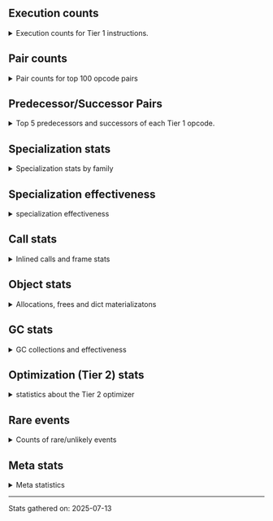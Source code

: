 ## Execution counts

<details>
<summary> Execution counts for Tier 1 instructions. </summary>


The "miss ratio" column shows the percentage of times the instruction
executed that it deoptimized. When this happens, the base unspecialized
instruction is not counted.

<table>
<thead>
<tr>
<th align="left">Name</th>
<th align="right">Base Count</th>
<th align="right">Head Count</th>
<th align="right">Change</th>
</tr>
</thead>
<tbody>
<tr>
<td align="left">EXTENDED_ARG</td>
<td align="right">13,177,664</td>
<td align="right">219,455</td>
<td align="right">-98.3%</td>
</tr>
<tr>
<td align="left">POP_ITER</td>
<td align="right">8,136,151</td>
<td align="right">623,101</td>
<td align="right">-92.3%</td>
</tr>
<tr>
<td align="left">GET_ITER</td>
<td align="right">8,135,826</td>
<td align="right">679,376</td>
<td align="right">-91.6%</td>
</tr>
<tr>
<td align="left">STORE_FAST</td>
<td align="right">615,269,936</td>
<td align="right">80,360,880</td>
<td align="right">-86.9%</td>
</tr>
<tr>
<td align="left">COMPARE_OP</td>
<td align="right">26,584,131</td>
<td align="right">4,363,940</td>
<td align="right">-83.6%</td>
</tr>
<tr>
<td align="left">BINARY_OP_ADD_FLOAT</td>
<td align="right">187,684,960</td>
<td align="right">31,393,876</td>
<td align="right">-83.3%</td>
</tr>
<tr>
<td align="left">BINARY_OP_ADD_INT</td>
<td align="right">299,891,765</td>
<td align="right">55,982,858</td>
<td align="right">-81.3%</td>
</tr>
<tr>
<td align="left">FOR_ITER_RANGE</td>
<td align="right">158,824,988</td>
<td align="right">30,032,546</td>
<td align="right">-81.1%</td>
</tr>
<tr>
<td align="left">BINARY_OP</td>
<td align="right">561,233,883</td>
<td align="right">107,986,069</td>
<td align="right">-80.8%</td>
</tr>
<tr>
<td align="left">BINARY_OP_SUBTRACT_FLOAT</td>
<td align="right">164,938,739</td>
<td align="right">32,032,841</td>
<td align="right">-80.6%</td>
</tr>
<tr>
<td align="left">STORE_SUBSCR</td>
<td align="right">216,388,415</td>
<td align="right">46,284,952</td>
<td align="right">-78.6%</td>
</tr>
<tr>
<td align="left">BINARY_OP_MULTIPLY_FLOAT</td>
<td align="right">281,717,656</td>
<td align="right">64,096,962</td>
<td align="right">-77.2%</td>
</tr>
<tr>
<td align="left">LOAD_FAST_BORROW_LOAD_FAST_BORROW</td>
<td align="right">880,137,050</td>
<td align="right">242,225,328</td>
<td align="right">-72.5%</td>
</tr>
<tr>
<td align="left">LOAD_SMALL_INT</td>
<td align="right">493,246,104</td>
<td align="right">153,437,479</td>
<td align="right">-68.9%</td>
</tr>
<tr>
<td align="left">CALL_BUILTIN_CLASS</td>
<td align="right">34,774,062</td>
<td align="right">11,494,504</td>
<td align="right">-66.9%</td>
</tr>
<tr>
<td align="left">BINARY_OP_MULTIPLY_INT</td>
<td align="right">112,495,109</td>
<td align="right">37,734,067</td>
<td align="right">-66.5%</td>
</tr>
<tr>
<td align="left">LOAD_ATTR_NONDESCRIPTOR_WITH_VALUES</td>
<td align="right">39,876,056</td>
<td align="right">14,350,512</td>
<td align="right">-64.0%</td>
</tr>
<tr>
<td align="left">STORE_ATTR_INSTANCE_VALUE</td>
<td align="right">53,144,740</td>
<td align="right">21,315,835</td>
<td align="right">-59.9%</td>
</tr>
<tr>
<td align="left">LOAD_FAST_BORROW</td>
<td align="right">1,424,065,729</td>
<td align="right">635,898,417</td>
<td align="right">-55.3%</td>
</tr>
<tr>
<td align="left">COPY</td>
<td align="right">260,600,320</td>
<td align="right">116,966,884</td>
<td align="right">-55.1%</td>
</tr>
<tr>
<td align="left">SWAP</td>
<td align="right">260,606,976</td>
<td align="right">116,973,540</td>
<td align="right">-55.1%</td>
</tr>
<tr>
<td align="left">BINARY_OP_SUBTRACT_INT</td>
<td align="right">68,875,081</td>
<td align="right">32,104,127</td>
<td align="right">-53.4%</td>
</tr>
<tr>
<td align="left">COMPARE_OP_FLOAT</td>
<td align="right">13,216,798</td>
<td align="right">6,716,798</td>
<td align="right">-49.2%</td>
</tr>
<tr>
<td align="left">POP_JUMP_IF_TRUE</td>
<td align="right">13,223,525</td>
<td align="right">6,723,524</td>
<td align="right">-49.2%</td>
</tr>
<tr>
<td align="left">STORE_ATTR</td>
<td align="right">452</td>
<td align="right">612</td>
<td align="right">35.4%</td>
</tr>
<tr>
<td align="left">LOAD_ATTR_METHOD_WITH_VALUES</td>
<td align="right">63,451,572</td>
<td align="right">41,236,716</td>
<td align="right">-35.0%</td>
</tr>
<tr>
<td align="left">CALL_PY_EXACT_ARGS</td>
<td align="right">63,478,253</td>
<td align="right">41,263,330</td>
<td align="right">-35.0%</td>
</tr>
<tr>
<td align="left">STORE_FAST_STORE_FAST</td>
<td align="right">64,097,221</td>
<td align="right">41,882,431</td>
<td align="right">-34.7%</td>
</tr>
<tr>
<td align="left">LOAD_ATTR_INSTANCE_VALUE</td>
<td align="right">344,808,751</td>
<td align="right">246,143,516</td>
<td align="right">-28.6%</td>
</tr>
<tr>
<td align="left">POP_JUMP_IF_FALSE</td>
<td align="right">337,987,366</td>
<td align="right">251,021,121</td>
<td align="right">-25.7%</td>
</tr>
<tr>
<td align="left">COMPARE_OP_INT</td>
<td align="right">220,484,617</td>
<td align="right">168,733,162</td>
<td align="right">-23.5%</td>
</tr>
<tr>
<td align="left">LOAD_CONST</td>
<td align="right">33,473,618</td>
<td align="right">25,939,086</td>
<td align="right">-22.5%</td>
</tr>
<tr>
<td align="left">CALL_BUILTIN_FAST_WITH_KEYWORDS</td>
<td align="right">317</td>
<td align="right">252</td>
<td align="right">-20.5%</td>
</tr>
<tr>
<td align="left">TO_BOOL_BOOL</td>
<td align="right">90,931,643</td>
<td align="right">75,108,599</td>
<td align="right">-17.4%</td>
</tr>
<tr>
<td align="left">LOAD_FAST</td>
<td align="right">86,771,535</td>
<td align="right">73,928,442</td>
<td align="right">-14.8%</td>
</tr>
<tr>
<td align="left">EXIT_INIT_CHECK</td>
<td align="right">443</td>
<td align="right">378</td>
<td align="right">-14.7%</td>
</tr>
<tr>
<td align="left">CALL_ALLOC_AND_ENTER_INIT</td>
<td align="right">443</td>
<td align="right">378</td>
<td align="right">-14.7%</td>
</tr>
<tr>
<td align="left">LOAD_GLOBAL_BUILTIN</td>
<td align="right">163,818,402</td>
<td align="right">140,538,714</td>
<td align="right">-14.2%</td>
</tr>
<tr>
<td align="left">RESUME_CHECK</td>
<td align="right">165,359,271</td>
<td align="right">143,144,280</td>
<td align="right">-13.4%</td>
</tr>
<tr>
<td align="left">LOAD_GLOBAL</td>
<td align="right">1,498</td>
<td align="right">1,658</td>
<td align="right">10.7%</td>
</tr>
<tr>
<td align="left">RETURN_VALUE</td>
<td align="right">164,719,781</td>
<td align="right">148,896,471</td>
<td align="right">-9.6%</td>
</tr>
<tr>
<td align="left">CALL</td>
<td align="right">2,430</td>
<td align="right">2,610</td>
<td align="right">7.4%</td>
</tr>
<tr>
<td align="left">BINARY_OP_EXTEND</td>
<td align="right">84,790</td>
<td align="right">80,305</td>
<td align="right">-5.3%</td>
</tr>
<tr>
<td align="left">LOAD_ATTR</td>
<td align="right">2,233</td>
<td align="right">2,351</td>
<td align="right">5.3%</td>
</tr>
<tr>
<td align="left">JUMP_FORWARD</td>
<td align="right">76,884,974</td>
<td align="right">75,355,588</td>
<td align="right">-2.0%</td>
</tr>
<tr>
<td align="left">BUILD_LIST</td>
<td align="right">14,042</td>
<td align="right">13,976</td>
<td align="right">-0.5%</td>
</tr>
<tr>
<td align="left">CALL_NON_PY_GENERAL</td>
<td align="right">15,303</td>
<td align="right">15,233</td>
<td align="right">-0.5%</td>
</tr>
<tr>
<td align="left">LOAD_ATTR_METHOD_NO_DICT</td>
<td align="right">640</td>
<td align="right">638</td>
<td align="right">-0.3%</td>
</tr>
<tr>
<td align="left">CALL_METHOD_DESCRIPTOR_NOARGS</td>
<td align="right">320</td>
<td align="right">319</td>
<td align="right">-0.3%</td>
</tr>
<tr>
<td align="left">CALL_METHOD_DESCRIPTOR_O</td>
<td align="right">320</td>
<td align="right">319</td>
<td align="right">-0.3%</td>
</tr>
<tr>
<td align="left">CALL_PY_GENERAL</td>
<td align="right">320</td>
<td align="right">319</td>
<td align="right">-0.3%</td>
</tr>
<tr>
<td align="left">CALL_FUNCTION_EX</td>
<td align="right">650</td>
<td align="right">648</td>
<td align="right">-0.3%</td>
</tr>
<tr>
<td align="left">LOAD_DEREF</td>
<td align="right">650</td>
<td align="right">648</td>
<td align="right">-0.3%</td>
</tr>
<tr>
<td align="left">MAKE_FUNCTION</td>
<td align="right">325</td>
<td align="right">324</td>
<td align="right">-0.3%</td>
</tr>
<tr>
<td align="left">NOP</td>
<td align="right">325</td>
<td align="right">324</td>
<td align="right">-0.3%</td>
</tr>
<tr>
<td align="left">CALL_INTRINSIC_1</td>
<td align="right">325</td>
<td align="right">324</td>
<td align="right">-0.3%</td>
</tr>
<tr>
<td align="left">COPY_FREE_VARS</td>
<td align="right">325</td>
<td align="right">324</td>
<td align="right">-0.3%</td>
</tr>
<tr>
<td align="left">IS_OP</td>
<td align="right">325</td>
<td align="right">324</td>
<td align="right">-0.3%</td>
</tr>
<tr>
<td align="left">LIST_EXTEND</td>
<td align="right">325</td>
<td align="right">324</td>
<td align="right">-0.3%</td>
</tr>
<tr>
<td align="left">LOAD_FAST_LOAD_FAST</td>
<td align="right">325</td>
<td align="right">324</td>
<td align="right">-0.3%</td>
</tr>
<tr>
<td align="left">MAKE_CELL</td>
<td align="right">325</td>
<td align="right">324</td>
<td align="right">-0.3%</td>
</tr>
<tr>
<td align="left">POP_JUMP_IF_NOT_NONE</td>
<td align="right">325</td>
<td align="right">324</td>
<td align="right">-0.3%</td>
</tr>
<tr>
<td align="left">SET_FUNCTION_ATTRIBUTE</td>
<td align="right">325</td>
<td align="right">324</td>
<td align="right">-0.3%</td>
</tr>
<tr>
<td align="left">STORE_DEREF</td>
<td align="right">325</td>
<td align="right">324</td>
<td align="right">-0.3%</td>
</tr>
<tr>
<td align="left">TO_BOOL</td>
<td align="right">550</td>
<td align="right">549</td>
<td align="right">-0.2%</td>
</tr>
<tr>
<td align="left">LOAD_GLOBAL_MODULE</td>
<td align="right">233,658</td>
<td align="right">233,458</td>
<td align="right">-0.1%</td>
</tr>
<tr>
<td align="left">POP_TOP</td>
<td align="right">661,531</td>
<td align="right">661,396</td>
<td align="right">-0.0%</td>
</tr>
<tr>
<td align="left">FOR_ITER</td>
<td align="right">6,906</td>
<td align="right">6,905</td>
<td align="right">-0.0%</td>
</tr>
<tr>
<td align="left">CALL_BUILTIN_O</td>
<td align="right">451,450</td>
<td align="right">451,385</td>
<td align="right">-0.0%</td>
</tr>
<tr>
<td align="left">PUSH_NULL</td>
<td align="right">130,989</td>
<td align="right">130,980</td>
<td align="right">-0.0%</td>
</tr>
<tr>
<td align="left">LOAD_ATTR_MODULE</td>
<td align="right">193,277</td>
<td align="right">193,273</td>
<td align="right">-0.0%</td>
</tr>
<tr>
<td align="left">BINARY_OP_SUBSCR_TUPLE_INT</td>
<td align="right">1,280,318</td>
<td align="right">1,280,317</td>
<td align="right">-0.0%</td>
</tr>
<tr>
<td align="left">BUILD_TUPLE</td>
<td align="right">38,160,010</td>
<td align="right">38,160,008</td>
<td align="right">-0.0%</td>
</tr>
<tr>
<td align="left">UNPACK_SEQUENCE_TWO_TUPLE</td>
<td align="right">37,526,076</td>
<td align="right">37,526,075</td>
<td align="right">-0.0%</td>
</tr>
<tr>
<td align="left">JUMP_BACKWARD_NO_JIT</td>
<td align="right">157,947,246</td>
<td align="right"></td>
<td align="right"></td>
</tr>
<tr>
<td align="left">BINARY_OP_SUBSCR_GETITEM</td>
<td align="right">94,440,881</td>
<td align="right">94,440,881</td>
<td align="right">0.0%</td>
</tr>
<tr>
<td align="left">CALL_ISINSTANCE</td>
<td align="right">64,360,254</td>
<td align="right">64,360,254</td>
<td align="right">0.0%</td>
</tr>
<tr>
<td align="left">BINARY_OP_SUBSCR_LIST_INT</td>
<td align="right">64,348,094</td>
<td align="right">64,348,094</td>
<td align="right">0.0%</td>
</tr>
<tr>
<td align="left">INTERPRETER_EXIT</td>
<td align="right">6,798,742</td>
<td align="right">6,798,742</td>
<td align="right">0.0%</td>
</tr>
<tr>
<td align="left">FOR_ITER_GEN</td>
<td align="right">640,063</td>
<td align="right">640,063</td>
<td align="right">0.0%</td>
</tr>
<tr>
<td align="left">YIELD_VALUE</td>
<td align="right">640,000</td>
<td align="right">640,000</td>
<td align="right">0.0%</td>
</tr>
<tr>
<td align="left">LIST_APPEND</td>
<td align="right">143,872</td>
<td align="right">143,872</td>
<td align="right">0.0%</td>
</tr>
<tr>
<td align="left">STORE_FAST_LOAD_FAST</td>
<td align="right">131,072</td>
<td align="right">131,072</td>
<td align="right">0.0%</td>
</tr>
<tr>
<td align="left">STORE_SUBSCR_LIST_INT</td>
<td align="right">12,159</td>
<td align="right">12,159</td>
<td align="right">0.0%</td>
</tr>
<tr>
<td align="left">POP_JUMP_IF_NONE</td>
<td align="right">192</td>
<td align="right">192</td>
<td align="right">0.0%</td>
</tr>
<tr>
<td align="left">LOAD_FAST_AND_CLEAR</td>
<td align="right">192</td>
<td align="right">192</td>
<td align="right">0.0%</td>
</tr>
<tr>
<td align="left">UNPACK_SEQUENCE</td>
<td align="right">118</td>
<td align="right">118</td>
<td align="right">0.0%</td>
</tr>
<tr>
<td align="left">RESUME</td>
<td align="right">67</td>
<td align="right">67</td>
<td align="right">0.0%</td>
</tr>
<tr>
<td align="left">END_FOR</td>
<td align="right">64</td>
<td align="right">64</td>
<td align="right">0.0%</td>
</tr>
<tr>
<td align="left">RETURN_GENERATOR</td>
<td align="right">64</td>
<td align="right">64</td>
<td align="right">0.0%</td>
</tr>
<tr>
<td align="left">JUMP_BACKWARD</td>
<td align="right">44</td>
<td align="right">44</td>
<td align="right">0.0%</td>
</tr>
<tr>
<td align="left">JUMP_BACKWARD_JIT</td>
<td align="right"></td>
<td align="right">30,132,267</td>
<td align="right"></td>
</tr>
<tr>
<td align="left">ENTER_EXECUTOR</td>
<td align="right"></td>
<td align="right">6,644,772</td>
<td align="right"></td>
</tr>
<tr>
<td align="left">NOT_TAKEN</td>
<td align="right"></td>
<td align="right">381,863</td>
<td align="right"></td>
</tr>
</tbody>
</table>


</details>

## Pair counts

<details>
<summary> Pair counts for top 100 opcode pairs </summary>


Pairs of specialized operations that deoptimize and are then followed by
the corresponding unspecialized instruction are not counted as pairs.

Not included in comparative output.


</details>

## Predecessor/Successor Pairs

<details>
<summary> Top 5 predecessors and successors of each Tier 1 opcode. </summary>


This does not include the unspecialized instructions that occur after a
specialized instruction deoptimizes.

Not included in comparative output.


</details>

## Specialization stats

<details>
<summary> Specialization stats by family </summary>

### BINARY_OP

<details>
<summary> specialization stats for BINARY_OP family </summary>

<table>
<thead>
<tr>
<th align="left">Kind</th>
<th align="right">Base Count</th>
<th align="right">Base Ratio</th>
<th align="right">Head Count</th>
<th align="right">Head Ratio</th>
<th align="right">Change</th>
</tr>
</thead>
<tbody>
<tr>
<td align="left">
deferred
<details>
<summary>ⓘ</summary>

Lists the number of "deferred" (i.e. not specialized) instructions executed.
</details>
</td>
<td align="right">561,094,452</td>
<td align="right">29.5%</td>
<td align="right">107,957,297</td>
<td align="right">18.4%</td>
<td align="right">-80.8%</td>
</tr>
<tr>
<td align="left">
hit
<details>
<summary>ⓘ</summary>

Specialized instructions that complete.
</details>
</td>
<td align="right">1,340,105,487</td>
<td align="right">70.5%</td>
<td align="right">477,842,422</td>
<td align="right">81.6%</td>
<td align="right">-64.3%</td>
</tr>
</tbody>
</table>

<table>
<thead>
<tr>
<th align="left">Success</th>
<th align="right">Base Count</th>
<th align="right">Base Ratio</th>
<th align="right">Head Count</th>
<th align="right">Head Ratio</th>
<th align="right">Change</th>
</tr>
</thead>
<tbody>
<tr>
<td align="left">Failure</td>
<td align="right">138,989</td>
<td align="right">99.7%</td>
<td align="right">28,290</td>
<td align="right">98.3%</td>
<td align="right">-79.6%</td>
</tr>
<tr>
<td align="left">Success</td>
<td align="right">442</td>
<td align="right">0.3%</td>
<td align="right">482</td>
<td align="right">1.7%</td>
<td align="right">9.0%</td>
</tr>
</tbody>
</table>

<table>
<thead>
<tr>
<th align="left">Failure kind</th>
<th align="right">Base Count</th>
<th align="right">Base Ratio</th>
<th align="right">Head Count</th>
<th align="right">Head Ratio</th>
<th align="right">Change</th>
</tr>
</thead>
<tbody>
<tr>
<td align="left">rshift</td>
<td align="right">3,197</td>
<td align="right">2.3%</td>
<td align="right">23</td>
<td align="right">0.1%</td>
<td align="right">-99.3%</td>
</tr>
<tr>
<td align="left">lshift</td>
<td align="right">3,265</td>
<td align="right">2.3%</td>
<td align="right">69</td>
<td align="right">0.2%</td>
<td align="right">-97.9%</td>
</tr>
<tr>
<td align="left">subscr array</td>
<td align="right">127,766</td>
<td align="right">91.9%</td>
<td align="right">25,837</td>
<td align="right">91.3%</td>
<td align="right">-79.8%</td>
</tr>
<tr>
<td align="left">add different types</td>
<td align="right">3,273</td>
<td align="right">2.4%</td>
<td align="right">883</td>
<td align="right">3.1%</td>
<td align="right">-73.0%</td>
</tr>
<tr>
<td align="left">remainder</td>
<td align="right">464</td>
<td align="right">0.3%</td>
<td align="right">459</td>
<td align="right">1.6%</td>
<td align="right">-1.1%</td>
</tr>
<tr>
<td align="left">true divide other</td>
<td align="right">446</td>
<td align="right">0.3%</td>
<td align="right">442</td>
<td align="right">1.6%</td>
<td align="right">-0.9%</td>
</tr>
<tr>
<td align="left">multiply different types</td>
<td align="right">264</td>
<td align="right">0.2%</td>
<td align="right">263</td>
<td align="right">0.9%</td>
<td align="right">-0.4%</td>
</tr>
<tr>
<td align="left">floor divide</td>
<td align="right">167</td>
<td align="right">0.1%</td>
<td align="right">167</td>
<td align="right">0.6%</td>
<td align="right">0.0%</td>
</tr>
<tr>
<td align="left">true divide float</td>
<td align="right">147</td>
<td align="right">0.1%</td>
<td align="right">147</td>
<td align="right">0.5%</td>
<td align="right">0.0%</td>
</tr>
</tbody>
</table>


</details>

### CALL

<details>
<summary> specialization stats for CALL family </summary>

<table>
<thead>
<tr>
<th align="left">Kind</th>
<th align="right">Base Count</th>
<th align="right">Base Ratio</th>
<th align="right">Head Count</th>
<th align="right">Head Ratio</th>
<th align="right">Change</th>
</tr>
</thead>
<tbody>
<tr>
<td align="left">
hit
<details>
<summary>ⓘ</summary>

Specialized instructions that complete.
</details>
</td>
<td align="right">163,065,419</td>
<td align="right">100.0%</td>
<td align="right">117,570,741</td>
<td align="right">100.0%</td>
<td align="right">-27.9%</td>
</tr>
<tr>
<td align="left">
deferred
<details>
<summary>ⓘ</summary>

Lists the number of "deferred" (i.e. not specialized) instructions executed.
</details>
</td>
<td align="right">155</td>
<td align="right">0.0%</td>
<td align="right">155</td>
<td align="right">0.0%</td>
<td align="right">0.0%</td>
</tr>
</tbody>
</table>

<table>
<thead>
<tr>
<th align="left">Success</th>
<th align="right">Base Count</th>
<th align="right">Base Ratio</th>
<th align="right">Head Count</th>
<th align="right">Head Ratio</th>
<th align="right">Change</th>
</tr>
</thead>
<tbody>
<tr>
<td align="left">Success</td>
<td align="right">2,275</td>
<td align="right">100.0%</td>
<td align="right">2,455</td>
<td align="right">100.0%</td>
<td align="right">7.9%</td>
</tr>
<tr>
<td align="left">Failure</td>
<td align="right">0</td>
<td align="right">0.0%</td>
<td align="right">0</td>
<td align="right">0.0%</td>
<td align="right"></td>
</tr>
</tbody>
</table>


</details>

### COMPARE_OP

<details>
<summary> specialization stats for COMPARE_OP family </summary>

<table>
<thead>
<tr>
<th align="left">Kind</th>
<th align="right">Base Count</th>
<th align="right">Base Ratio</th>
<th align="right">Head Count</th>
<th align="right">Head Ratio</th>
<th align="right">Change</th>
</tr>
</thead>
<tbody>
<tr>
<td align="left">
deferred
<details>
<summary>ⓘ</summary>

Lists the number of "deferred" (i.e. not specialized) instructions executed.
</details>
</td>
<td align="right">26,577,498</td>
<td align="right">10.2%</td>
<td align="right">4,362,709</td>
<td align="right">2.4%</td>
<td align="right">-83.6%</td>
</tr>
<tr>
<td align="left">
hit
<details>
<summary>ⓘ</summary>

Specialized instructions that complete.
</details>
</td>
<td align="right">233,701,415</td>
<td align="right">89.8%</td>
<td align="right">175,449,960</td>
<td align="right">97.6%</td>
<td align="right">-24.9%</td>
</tr>
</tbody>
</table>

<table>
<thead>
<tr>
<th align="left">Success</th>
<th align="right">Base Count</th>
<th align="right">Base Ratio</th>
<th align="right">Head Count</th>
<th align="right">Head Ratio</th>
<th align="right">Change</th>
</tr>
</thead>
<tbody>
<tr>
<td align="left">Failure</td>
<td align="right">6,567</td>
<td align="right">99.0%</td>
<td align="right">1,145</td>
<td align="right">93.0%</td>
<td align="right">-82.6%</td>
</tr>
<tr>
<td align="left">Success</td>
<td align="right">66</td>
<td align="right">1.0%</td>
<td align="right">86</td>
<td align="right">7.0%</td>
<td align="right">30.3%</td>
</tr>
</tbody>
</table>

<table>
<thead>
<tr>
<th align="left">Failure kind</th>
<th align="right">Base Count</th>
<th align="right">Base Ratio</th>
<th align="right">Head Count</th>
<th align="right">Head Ratio</th>
<th align="right">Change</th>
</tr>
</thead>
<tbody>
<tr>
<td align="left">float long</td>
<td align="right">6,567</td>
<td align="right">100.0%</td>
<td align="right">1,145</td>
<td align="right">100.0%</td>
<td align="right">-82.6%</td>
</tr>
</tbody>
</table>


</details>

### FOR_ITER

<details>
<summary> specialization stats for FOR_ITER family </summary>

<table>
<thead>
<tr>
<th align="left">Kind</th>
<th align="right">Base Count</th>
<th align="right">Base Ratio</th>
<th align="right">Head Count</th>
<th align="right">Head Ratio</th>
<th align="right">Change</th>
</tr>
</thead>
<tbody>
<tr>
<td align="left">
hit
<details>
<summary>ⓘ</summary>

Specialized instructions that complete.
</details>
</td>
<td align="right">159,465,051</td>
<td align="right">100.0%</td>
<td align="right">30,672,609</td>
<td align="right">100.0%</td>
<td align="right">-80.8%</td>
</tr>
<tr>
<td align="left">
deferred
<details>
<summary>ⓘ</summary>

Lists the number of "deferred" (i.e. not specialized) instructions executed.
</details>
</td>
<td align="right">6,821</td>
<td align="right">0.0%</td>
<td align="right">6,820</td>
<td align="right">0.0%</td>
<td align="right">-0.0%</td>
</tr>
</tbody>
</table>

<table>
<thead>
<tr>
<th align="left">Success</th>
<th align="right">Base Count</th>
<th align="right">Base Ratio</th>
<th align="right">Head Count</th>
<th align="right">Head Ratio</th>
<th align="right">Change</th>
</tr>
</thead>
<tbody>
<tr>
<td align="left">Success</td>
<td align="right">32</td>
<td align="right">37.6%</td>
<td align="right">32</td>
<td align="right">37.6%</td>
<td align="right">0.0%</td>
</tr>
<tr>
<td align="left">Failure</td>
<td align="right">53</td>
<td align="right">62.4%</td>
<td align="right">53</td>
<td align="right">62.4%</td>
<td align="right">0.0%</td>
</tr>
</tbody>
</table>

<table>
<thead>
<tr>
<th align="left">Failure kind</th>
<th align="right">Base Count</th>
<th align="right">Base Ratio</th>
<th align="right">Head Count</th>
<th align="right">Head Ratio</th>
<th align="right">Change</th>
</tr>
</thead>
<tbody>
<tr>
<td align="left">zip</td>
<td align="right">47</td>
<td align="right">88.7%</td>
<td align="right">47</td>
<td align="right">88.7%</td>
<td align="right">0.0%</td>
</tr>
<tr>
<td align="left">dict values</td>
<td align="right">6</td>
<td align="right">11.3%</td>
<td align="right">6</td>
<td align="right">11.3%</td>
<td align="right">0.0%</td>
</tr>
</tbody>
</table>


</details>

### GET_ITER

<details>
<summary> specialization stats for GET_ITER family </summary>

<table>
<thead>
<tr>
<th align="left">Failure kind</th>
<th align="right">Base Count</th>
<th align="right">Base Ratio</th>
<th align="right">Head Count</th>
<th align="right">Head Ratio</th>
<th align="right">Change</th>
</tr>
</thead>
<tbody>
<tr>
<td align="left">other</td>
<td align="right">8,135,698</td>
<td align="right">8,135,698 / 0 !!</td>
<td align="right">8,135,567</td>
<td align="right">8,135,567 / 0 !!</td>
<td align="right">-0.0%</td>
</tr>
<tr>
<td align="left">generator</td>
<td align="right">64</td>
<td align="right">64 / 0 !!</td>
<td align="right">64</td>
<td align="right">64 / 0 !!</td>
<td align="right">0.0%</td>
</tr>
<tr>
<td align="left">self</td>
<td align="right">64</td>
<td align="right">64 / 0 !!</td>
<td align="right">64</td>
<td align="right">64 / 0 !!</td>
<td align="right">0.0%</td>
</tr>
</tbody>
</table>


</details>

### LOAD_ATTR

<details>
<summary> specialization stats for LOAD_ATTR family </summary>

<table>
<thead>
<tr>
<th align="left">Kind</th>
<th align="right">Base Count</th>
<th align="right">Base Ratio</th>
<th align="right">Head Count</th>
<th align="right">Head Ratio</th>
<th align="right">Change</th>
</tr>
</thead>
<tbody>
<tr>
<td align="left">
hit
<details>
<summary>ⓘ</summary>

Specialized instructions that complete.
</details>
</td>
<td align="right">448,330,296</td>
<td align="right">100.0%</td>
<td align="right">301,924,655</td>
<td align="right">100.0%</td>
<td align="right">-32.7%</td>
</tr>
<tr>
<td align="left">
deferred
<details>
<summary>ⓘ</summary>

Lists the number of "deferred" (i.e. not specialized) instructions executed.
</details>
</td>
<td align="right">468</td>
<td align="right">0.0%</td>
<td align="right">467</td>
<td align="right">0.0%</td>
<td align="right">-0.2%</td>
</tr>
</tbody>
</table>

<table>
<thead>
<tr>
<th align="left">Success</th>
<th align="right">Base Count</th>
<th align="right">Base Ratio</th>
<th align="right">Head Count</th>
<th align="right">Head Ratio</th>
<th align="right">Change</th>
</tr>
</thead>
<tbody>
<tr>
<td align="left">Success</td>
<td align="right">1,658</td>
<td align="right">93.9%</td>
<td align="right">1,778</td>
<td align="right">94.4%</td>
<td align="right">7.2%</td>
</tr>
<tr>
<td align="left">Failure</td>
<td align="right">107</td>
<td align="right">6.1%</td>
<td align="right">106</td>
<td align="right">5.6%</td>
<td align="right">-0.9%</td>
</tr>
</tbody>
</table>


</details>

### LOAD_GLOBAL

<details>
<summary> specialization stats for LOAD_GLOBAL family </summary>

<table>
<thead>
<tr>
<th align="left">Kind</th>
<th align="right">Base Count</th>
<th align="right">Base Ratio</th>
<th align="right">Head Count</th>
<th align="right">Head Ratio</th>
<th align="right">Change</th>
</tr>
</thead>
<tbody>
<tr>
<td align="left">
hit
<details>
<summary>ⓘ</summary>

Specialized instructions that complete.
</details>
</td>
<td align="right">164,052,060</td>
<td align="right">100.0%</td>
<td align="right">140,772,172</td>
<td align="right">100.0%</td>
<td align="right">-14.2%</td>
</tr>
<tr>
<td align="left">
deferred
<details>
<summary>ⓘ</summary>

Lists the number of "deferred" (i.e. not specialized) instructions executed.
</details>
</td>
<td align="right">109</td>
<td align="right">0.0%</td>
<td align="right">109</td>
<td align="right">0.0%</td>
<td align="right">0.0%</td>
</tr>
</tbody>
</table>

<table>
<thead>
<tr>
<th align="left">Success</th>
<th align="right">Base Count</th>
<th align="right">Base Ratio</th>
<th align="right">Head Count</th>
<th align="right">Head Ratio</th>
<th align="right">Change</th>
</tr>
</thead>
<tbody>
<tr>
<td align="left">Success</td>
<td align="right">1,389</td>
<td align="right">100.0%</td>
<td align="right">1,549</td>
<td align="right">100.0%</td>
<td align="right">11.5%</td>
</tr>
<tr>
<td align="left">Failure</td>
<td align="right">0</td>
<td align="right">0.0%</td>
<td align="right">0</td>
<td align="right">0.0%</td>
<td align="right"></td>
</tr>
</tbody>
</table>


</details>

### STORE_ATTR

<details>
<summary> specialization stats for STORE_ATTR family </summary>

<table>
<thead>
<tr>
<th align="left">Kind</th>
<th align="right">Base Count</th>
<th align="right">Base Ratio</th>
<th align="right">Head Count</th>
<th align="right">Head Ratio</th>
<th align="right">Change</th>
</tr>
</thead>
<tbody>
<tr>
<td align="left">
hit
<details>
<summary>ⓘ</summary>

Specialized instructions that complete.
</details>
</td>
<td align="right">53,144,740</td>
<td align="right">100.0%</td>
<td align="right">21,315,835</td>
<td align="right">100.0%</td>
<td align="right">-59.9%</td>
</tr>
<tr>
<td align="left">
deferred
<details>
<summary>ⓘ</summary>

Lists the number of "deferred" (i.e. not specialized) instructions executed.
</details>
</td>
<td align="right">36</td>
<td align="right">0.0%</td>
<td align="right">36</td>
<td align="right">0.0%</td>
<td align="right">0.0%</td>
</tr>
</tbody>
</table>

<table>
<thead>
<tr>
<th align="left">Success</th>
<th align="right">Base Count</th>
<th align="right">Base Ratio</th>
<th align="right">Head Count</th>
<th align="right">Head Ratio</th>
<th align="right">Change</th>
</tr>
</thead>
<tbody>
<tr>
<td align="left">Success</td>
<td align="right">416</td>
<td align="right">100.0%</td>
<td align="right">576</td>
<td align="right">100.0%</td>
<td align="right">38.5%</td>
</tr>
<tr>
<td align="left">Failure</td>
<td align="right">0</td>
<td align="right">0.0%</td>
<td align="right">0</td>
<td align="right">0.0%</td>
<td align="right"></td>
</tr>
</tbody>
</table>


</details>

### STORE_SUBSCR

<details>
<summary> specialization stats for STORE_SUBSCR family </summary>

<table>
<thead>
<tr>
<th align="left">Kind</th>
<th align="right">Base Count</th>
<th align="right">Base Ratio</th>
<th align="right">Head Count</th>
<th align="right">Head Ratio</th>
<th align="right">Change</th>
</tr>
</thead>
<tbody>
<tr>
<td align="left">
deferred
<details>
<summary>ⓘ</summary>

Lists the number of "deferred" (i.e. not specialized) instructions executed.
</details>
</td>
<td align="right">216,335,054</td>
<td align="right">100.0%</td>
<td align="right">46,273,123</td>
<td align="right">99.9%</td>
<td align="right">-78.6%</td>
</tr>
<tr>
<td align="left">
hit
<details>
<summary>ⓘ</summary>

Specialized instructions that complete.
</details>
</td>
<td align="right">12,159</td>
<td align="right">0.0%</td>
<td align="right">12,159</td>
<td align="right">0.0%</td>
<td align="right">0.0%</td>
</tr>
</tbody>
</table>

<table>
<thead>
<tr>
<th align="left">Success</th>
<th align="right">Base Count</th>
<th align="right">Base Ratio</th>
<th align="right">Head Count</th>
<th align="right">Head Ratio</th>
<th align="right">Change</th>
</tr>
</thead>
<tbody>
<tr>
<td align="left">Failure</td>
<td align="right">53,360</td>
<td align="right">100.0%</td>
<td align="right">11,828</td>
<td align="right">100.0%</td>
<td align="right">-77.8%</td>
</tr>
<tr>
<td align="left">Success</td>
<td align="right">1</td>
<td align="right">0.0%</td>
<td align="right">1</td>
<td align="right">0.0%</td>
<td align="right">0.0%</td>
</tr>
</tbody>
</table>

<table>
<thead>
<tr>
<th align="left">Failure kind</th>
<th align="right">Base Count</th>
<th align="right">Base Ratio</th>
<th align="right">Head Count</th>
<th align="right">Head Ratio</th>
<th align="right">Change</th>
</tr>
</thead>
<tbody>
<tr>
<td align="left">array int</td>
<td align="right">51,536</td>
<td align="right">96.6%</td>
<td align="right">10,004</td>
<td align="right">84.6%</td>
<td align="right">-80.6%</td>
</tr>
<tr>
<td align="left">py simple</td>
<td align="right">1,756</td>
<td align="right">3.3%</td>
<td align="right">1,756</td>
<td align="right">14.8%</td>
<td align="right">0.0%</td>
</tr>
<tr>
<td align="left">array slice</td>
<td align="right">68</td>
<td align="right">0.1%</td>
<td align="right">68</td>
<td align="right">0.6%</td>
<td align="right">0.0%</td>
</tr>
</tbody>
</table>


</details>

### TO_BOOL

<details>
<summary> specialization stats for TO_BOOL family </summary>

<table>
<thead>
<tr>
<th align="left">Kind</th>
<th align="right">Base Count</th>
<th align="right">Base Ratio</th>
<th align="right">Head Count</th>
<th align="right">Head Ratio</th>
<th align="right">Change</th>
</tr>
</thead>
<tbody>
<tr>
<td align="left">
hit
<details>
<summary>ⓘ</summary>

Specialized instructions that complete.
</details>
</td>
<td align="right">90,931,643</td>
<td align="right">100.0%</td>
<td align="right">75,108,599</td>
<td align="right">100.0%</td>
<td align="right">-17.4%</td>
</tr>
<tr>
<td align="left">
deferred
<details>
<summary>ⓘ</summary>

Lists the number of "deferred" (i.e. not specialized) instructions executed.
</details>
</td>
<td align="right">335</td>
<td align="right">0.0%</td>
<td align="right">334</td>
<td align="right">0.0%</td>
<td align="right">-0.3%</td>
</tr>
</tbody>
</table>

<table>
<thead>
<tr>
<th align="left">Success</th>
<th align="right">Base Count</th>
<th align="right">Base Ratio</th>
<th align="right">Head Count</th>
<th align="right">Head Ratio</th>
<th align="right">Change</th>
</tr>
</thead>
<tbody>
<tr>
<td align="left">Success</td>
<td align="right">110</td>
<td align="right">51.2%</td>
<td align="right">110</td>
<td align="right">51.2%</td>
<td align="right">0.0%</td>
</tr>
<tr>
<td align="left">Failure</td>
<td align="right">105</td>
<td align="right">48.8%</td>
<td align="right">105</td>
<td align="right">48.8%</td>
<td align="right">0.0%</td>
</tr>
</tbody>
</table>

<table>
<thead>
<tr>
<th align="left">Failure kind</th>
<th align="right">Base Count</th>
<th align="right">Base Ratio</th>
<th align="right">Head Count</th>
<th align="right">Head Ratio</th>
<th align="right">Change</th>
</tr>
</thead>
<tbody>
<tr>
<td align="left">sequence</td>
<td align="right">105</td>
<td align="right">100.0%</td>
<td align="right">105</td>
<td align="right">100.0%</td>
<td align="right">0.0%</td>
</tr>
</tbody>
</table>


</details>

### UNPACK_SEQUENCE

<details>
<summary> specialization stats for UNPACK_SEQUENCE family </summary>

<table>
<thead>
<tr>
<th align="left">Kind</th>
<th align="right">Base Count</th>
<th align="right">Base Ratio</th>
<th align="right">Head Count</th>
<th align="right">Head Ratio</th>
<th align="right">Change</th>
</tr>
</thead>
<tbody>
<tr>
<td align="left">
hit
<details>
<summary>ⓘ</summary>

Specialized instructions that complete.
</details>
</td>
<td align="right">37,526,076</td>
<td align="right">100.0%</td>
<td align="right">37,526,075</td>
<td align="right">100.0%</td>
<td align="right">-0.0%</td>
</tr>
<tr>
<td align="left">
deferred
<details>
<summary>ⓘ</summary>

Lists the number of "deferred" (i.e. not specialized) instructions executed.
</details>
</td>
<td align="right">9</td>
<td align="right">0.0%</td>
<td align="right">9</td>
<td align="right">0.0%</td>
<td align="right">0.0%</td>
</tr>
</tbody>
</table>

<table>
<thead>
<tr>
<th align="left">Success</th>
<th align="right">Base Count</th>
<th align="right">Base Ratio</th>
<th align="right">Head Count</th>
<th align="right">Head Ratio</th>
<th align="right">Change</th>
</tr>
</thead>
<tbody>
<tr>
<td align="left">Success</td>
<td align="right">109</td>
<td align="right">100.0%</td>
<td align="right">109</td>
<td align="right">100.0%</td>
<td align="right">0.0%</td>
</tr>
<tr>
<td align="left">Failure</td>
<td align="right">0</td>
<td align="right">0.0%</td>
<td align="right">0</td>
<td align="right">0.0%</td>
<td align="right"></td>
</tr>
</tbody>
</table>


</details>


</details>

## Specialization effectiveness

<details>
<summary> specialization effectiveness </summary>


All entries are execution counts. Should add up to the total number of
Tier 1 instructions executed.

<table>
<thead>
<tr>
<th align="left">Instructions</th>
<th align="right">Base Count</th>
<th align="right">Base Ratio</th>
<th align="right">Head Count</th>
<th align="right">Head Ratio</th>
<th align="right">Change</th>
</tr>
</thead>
<tbody>
<tr>
<td align="left">
Not specialized
<details>
<summary>ⓘ</summary>

Instructions that could be specialized but aren't, e.g. `LOAD_ATTR`, `BINARY_SLICE`.
</details>
</td>
<td align="right">812,356,442</td>
<td align="right">9.5%</td>
<td align="right">159,329,140</td>
<td align="right">4.3%</td>
<td align="right">-80.4%</td>
</tr>
<tr>
<td align="left">
Basic
<details>
<summary>ⓘ</summary>

Instructions that are not and cannot be specialized, e.g. `LOAD_FAST`.
</details>
</td>
<td align="right">4,779,084,149</td>
<td align="right">56.0%</td>
<td align="right">2,024,164,289</td>
<td align="right">55.1%</td>
<td align="right">-57.6%</td>
</tr>
<tr>
<td align="left">
Specialized hits
<details>
<summary>ⓘ</summary>

Specialized instructions, e.g. `LOAD_ATTR_MODULE` that complete.
</details>
</td>
<td align="right">2,949,308,392</td>
<td align="right">34.5%</td>
<td align="right">1,487,139,232</td>
<td align="right">40.5%</td>
<td align="right">-49.6%</td>
</tr>
<tr>
<td align="left">
Specialized misses
<details>
<summary>ⓘ</summary>

Specialized instructions, e.g. `LOAD_ATTR_MODULE` that deopt.
</details>
</td>
<td align="right">0</td>
<td align="right">0.0%</td>
<td align="right">0</td>
<td align="right">0.0%</td>
<td align="right"></td>
</tr>
</tbody>
</table>

### Deferred by instruction

<details>
<summary> Breakdown of deferred (not specialized) instruction counts by family </summary>

<table>
<thead>
<tr>
<th align="left">Name</th>
<th align="right">Base Count</th>
<th align="right">Base Ratio</th>
<th align="right">Head Count</th>
<th align="right">Head Ratio</th>
<th align="right">Change</th>
</tr>
</thead>
<tbody>
<tr>
<td align="left">COMPARE_OP</td>
<td align="right">26,577,498</td>
<td align="right">3.3%</td>
<td align="right">4,362,709</td>
<td align="right">2.8%</td>
<td align="right">-83.6%</td>
</tr>
<tr>
<td align="left">BINARY_OP</td>
<td align="right">561,094,452</td>
<td align="right">69.8%</td>
<td align="right">107,957,297</td>
<td align="right">68.1%</td>
<td align="right">-80.8%</td>
</tr>
<tr>
<td align="left">STORE_SUBSCR</td>
<td align="right">216,335,054</td>
<td align="right">26.9%</td>
<td align="right">46,273,123</td>
<td align="right">29.2%</td>
<td align="right">-78.6%</td>
</tr>
<tr>
<td align="left">TO_BOOL</td>
<td align="right">335</td>
<td align="right">0.0%</td>
<td align="right">334</td>
<td align="right">0.0%</td>
<td align="right">-0.3%</td>
</tr>
<tr>
<td align="left">LOAD_ATTR</td>
<td align="right">468</td>
<td align="right">0.0%</td>
<td align="right">467</td>
<td align="right">0.0%</td>
<td align="right">-0.2%</td>
</tr>
<tr>
<td align="left">FOR_ITER</td>
<td align="right">6,821</td>
<td align="right">0.0%</td>
<td align="right">6,820</td>
<td align="right">0.0%</td>
<td align="right">-0.0%</td>
</tr>
<tr>
<td align="left">CALL</td>
<td align="right">155</td>
<td align="right">0.0%</td>
<td align="right">155</td>
<td align="right">0.0%</td>
<td align="right">0.0%</td>
</tr>
<tr>
<td align="left">LOAD_GLOBAL</td>
<td align="right">109</td>
<td align="right">0.0%</td>
<td align="right">109</td>
<td align="right">0.0%</td>
<td align="right">0.0%</td>
</tr>
<tr>
<td align="left">STORE_ATTR</td>
<td align="right">36</td>
<td align="right">0.0%</td>
<td align="right">36</td>
<td align="right">0.0%</td>
<td align="right">0.0%</td>
</tr>
<tr>
<td align="left">UNPACK_SEQUENCE</td>
<td align="right">9</td>
<td align="right">0.0%</td>
<td align="right">9</td>
<td align="right">0.0%</td>
<td align="right">0.0%</td>
</tr>
</tbody>
</table>


</details>

### Misses by instruction

<details>
<summary> Breakdown of misses (specialized deopts) instruction counts by family </summary>


</details>


</details>

## Call stats

<details>
<summary> Inlined calls and frame stats </summary>


This shows what fraction of calls to Python functions are inlined (i.e.
not having a call at the C level) and for those that are not, where the
call comes from.  The various categories overlap.

Also includes the count of frame objects created.

<table>
<thead>
<tr>
<th align="left"></th>
<th align="right">Base Count</th>
<th align="right">Base Ratio</th>
<th align="right">Head Count</th>
<th align="right">Head Ratio</th>
<th align="right">Change</th>
</tr>
</thead>
<tbody>
<tr>
<td align="left">Calls to Python functions inlined</td>
<td align="right">158,560,335</td>
<td align="right">95.9%</td>
<td align="right">145,560,134</td>
<td align="right">95.5%</td>
<td align="right">-8.2%</td>
</tr>
<tr>
<td align="left">Frames pushed</td>
<td align="right">164,719,781</td>
<td align="right">99.6%</td>
<td align="right">151,719,514</td>
<td align="right">99.6%</td>
<td align="right">-7.9%</td>
</tr>
<tr>
<td align="left">Calls via PyEval_EvalFrame (function ex)</td>
<td align="right">325</td>
<td align="right">0.0%</td>
<td align="right">324</td>
<td align="right">0.0%</td>
<td align="right">-0.3%</td>
</tr>
<tr>
<td align="left">Calls via PyEval_EvalFrame (vector)</td>
<td align="right">6,799,066</td>
<td align="right">4.1%</td>
<td align="right">6,799,065</td>
<td align="right">4.5%</td>
<td align="right">-0.0%</td>
</tr>
<tr>
<td align="left">Calls via PyEval_EvalFrame (function vectorcall)</td>
<td align="right">6,799,066</td>
<td align="right">4.1%</td>
<td align="right">6,799,065</td>
<td align="right">4.5%</td>
<td align="right">-0.0%</td>
</tr>
<tr>
<td align="left">Calls to PyEval_EvalDefault</td>
<td align="right">6,799,067</td>
<td align="right">4.1%</td>
<td align="right">6,799,066</td>
<td align="right">4.5%</td>
<td align="right">-0.0%</td>
</tr>
<tr>
<td align="left">Calls via PyEval_EvalFrame (total)</td>
<td align="right">6,799,067</td>
<td align="right">4.1%</td>
<td align="right">6,799,066</td>
<td align="right">4.5%</td>
<td align="right">-0.0%</td>
</tr>
<tr>
<td align="left">Calls via PyEval_EvalFrame (generator)</td>
<td align="right">1</td>
<td align="right">0.0%</td>
<td align="right">1</td>
<td align="right">0.0%</td>
<td align="right">0.0%</td>
</tr>
<tr>
<td align="left">Calls via PyEval_EvalFrame (legacy)</td>
<td align="right">0</td>
<td align="right">0.0%</td>
<td align="right">0</td>
<td align="right">0.0%</td>
<td align="right"></td>
</tr>
<tr>
<td align="left">Calls via PyEval_EvalFrame (build class)</td>
<td align="right">0</td>
<td align="right">0.0%</td>
<td align="right">0</td>
<td align="right">0.0%</td>
<td align="right"></td>
</tr>
<tr>
<td align="left">Calls via PyEval_EvalFrame (slot)</td>
<td align="right">6,798,735</td>
<td align="right">4.1%</td>
<td align="right">6,798,735</td>
<td align="right">4.5%</td>
<td align="right">0.0%</td>
</tr>
<tr>
<td align="left">Calls via PyEval_EvalFrame (api)</td>
<td align="right">0</td>
<td align="right">0.0%</td>
<td align="right">0</td>
<td align="right">0.0%</td>
<td align="right"></td>
</tr>
<tr>
<td align="left">Calls via PyEval_EvalFrame (method)</td>
<td align="right">0</td>
<td align="right">0.0%</td>
<td align="right">0</td>
<td align="right">0.0%</td>
<td align="right"></td>
</tr>
<tr>
<td align="left">Frame objects created</td>
<td align="right">0</td>
<td align="right">0.0%</td>
<td align="right">0</td>
<td align="right">0.0%</td>
<td align="right"></td>
</tr>
</tbody>
</table>


</details>

## Object stats

<details>
<summary> Allocations, frees and dict materializatons </summary>


Below, "allocations" means "allocations that are not from a freelist".
Total allocations = "Allocations from freelist" + "Allocations".

"Inline values" is the number of values arrays inlined into objects.

The cache hit/miss numbers are for the MRO cache, split into dunder and
other names.

<table>
<thead>
<tr>
<th align="left"></th>
<th align="right">Base Count</th>
<th align="right">Base Ratio</th>
<th align="right">Head Count</th>
<th align="right">Head Ratio</th>
<th align="right">Change</th>
</tr>
</thead>
<tbody>
<tr>
<td align="left">Interpreter immortal decrefs</td>
<td align="right">79,719,700</td>
<td align="right">2.3%</td>
<td align="right">40,719,700</td>
<td align="right">1.2%</td>
<td align="right">-48.9%</td>
</tr>
<tr>
<td align="left">Interpreter immortal increfs</td>
<td align="right">59,942,649</td>
<td align="right">3.2%</td>
<td align="right">33,942,388</td>
<td align="right">2.0%</td>
<td align="right">-43.4%</td>
</tr>
<tr>
<td align="left">Method cache hits</td>
<td align="right">1,996</td>
<td align="right"></td>
<td align="right">2,441</td>
<td align="right"></td>
<td align="right">22.3%</td>
</tr>
<tr>
<td align="left">Method cache collisions</td>
<td align="right">290</td>
<td align="right"></td>
<td align="right">245</td>
<td align="right"></td>
<td align="right">-15.5%</td>
</tr>
<tr>
<td align="left">Inline values</td>
<td align="right">449</td>
<td align="right"></td>
<td align="right">384</td>
<td align="right"></td>
<td align="right">-14.5%</td>
</tr>
<tr>
<td align="left">Method cache misses</td>
<td align="right">266</td>
<td align="right"></td>
<td align="right">233</td>
<td align="right"></td>
<td align="right">-12.4%</td>
</tr>
<tr>
<td align="left">Allocations over 4 kbytes</td>
<td align="right">464</td>
<td align="right">0.0%</td>
<td align="right">511</td>
<td align="right">0.0%</td>
<td align="right">10.1%</td>
</tr>
<tr>
<td align="left">Interpreter mortal increfs</td>
<td align="right">735,438,691</td>
<td align="right">39.7%</td>
<td align="right">663,930,867</td>
<td align="right">39.0%</td>
<td align="right">-9.7%</td>
</tr>
<tr>
<td align="left">Immortal increfs</td>
<td align="right">461,819,295</td>
<td align="right">25.0%</td>
<td align="right">422,818,273</td>
<td align="right">24.9%</td>
<td align="right">-8.4%</td>
</tr>
<tr>
<td align="left">Immortal decrefs</td>
<td align="right">478,305,269</td>
<td align="right">13.5%</td>
<td align="right">439,303,547</td>
<td align="right">13.4%</td>
<td align="right">-8.2%</td>
</tr>
<tr>
<td align="left">Interpreter mortal decrefs</td>
<td align="right">1,685,831,768</td>
<td align="right">47.6%</td>
<td align="right">1,576,731,562</td>
<td align="right">48.0%</td>
<td align="right">-6.5%</td>
</tr>
<tr>
<td align="left">Frees to freelist</td>
<td align="right">1,651,603,249</td>
<td align="right"></td>
<td align="right">1,562,007,506</td>
<td align="right"></td>
<td align="right">-5.4%</td>
</tr>
<tr>
<td align="left">Allocations from freelist</td>
<td align="right">1,651,603,506</td>
<td align="right">100.0%</td>
<td align="right">1,562,007,762</td>
<td align="right">100.0%</td>
<td align="right">-5.4%</td>
</tr>
<tr>
<td align="left">Mortal decrefs</td>
<td align="right">1,294,726,461</td>
<td align="right">36.6%</td>
<td align="right">1,229,519,521</td>
<td align="right">37.4%</td>
<td align="right">-5.0%</td>
</tr>
<tr>
<td align="left">Mortal increfs</td>
<td align="right">593,364,020</td>
<td align="right">32.1%</td>
<td align="right">580,160,573</td>
<td align="right">34.1%</td>
<td align="right">-2.2%</td>
</tr>
<tr>
<td align="left">Method cache dunder misses</td>
<td align="right">107</td>
<td align="right"></td>
<td align="right">105</td>
<td align="right"></td>
<td align="right">-1.9%</td>
</tr>
<tr>
<td align="left">Allocations to 4 kbytes</td>
<td align="right">12,868</td>
<td align="right">0.0%</td>
<td align="right">12,945</td>
<td align="right">0.0%</td>
<td align="right">0.6%</td>
</tr>
<tr>
<td align="left">Method cache dunder hits</td>
<td align="right">70,776,299</td>
<td align="right"></td>
<td align="right">70,572,463</td>
<td align="right"></td>
<td align="right">-0.3%</td>
</tr>
<tr>
<td align="left">Allocations to 512 bytes</td>
<td align="right">181,399</td>
<td align="right">0.0%</td>
<td align="right">181,006</td>
<td align="right">0.0%</td>
<td align="right">-0.2%</td>
</tr>
<tr>
<td align="left">Allocations</td>
<td align="right">194,731</td>
<td align="right">0.0%</td>
<td align="right">194,462</td>
<td align="right">0.0%</td>
<td align="right">-0.1%</td>
</tr>
<tr>
<td align="left">Frees</td>
<td align="right">194,193</td>
<td align="right"></td>
<td align="right">193,935</td>
<td align="right"></td>
<td align="right">-0.1%</td>
</tr>
<tr>
<td align="left">Materialize dict (on request)</td>
<td align="right">0</td>
<td align="right">0.0%</td>
<td align="right">0</td>
<td align="right">0.0%</td>
<td align="right"></td>
</tr>
<tr>
<td align="left">Materialize dict (new key)</td>
<td align="right">0</td>
<td align="right">0.0%</td>
<td align="right">0</td>
<td align="right">0.0%</td>
<td align="right"></td>
</tr>
<tr>
<td align="left">Materialize dict (too big)</td>
<td align="right">0</td>
<td align="right">0.0%</td>
<td align="right">0</td>
<td align="right">0.0%</td>
<td align="right"></td>
</tr>
<tr>
<td align="left">Materialize dict (str subclass)</td>
<td align="right">0</td>
<td align="right">0.0%</td>
<td align="right">0</td>
<td align="right">0.0%</td>
<td align="right"></td>
</tr>
</tbody>
</table>


</details>

## GC stats

<details>
<summary> GC collections and effectiveness </summary>


Collected/visits gives some measure of efficiency.

<table>
<thead>
<tr>
<th align="right">Generation</th>
<th align="right">Base Collections</th>
<th align="right">Base Objects collected</th>
<th align="right">Base Object visits</th>
<th align="right">Base Reachable from roots</th>
<th align="right">Base Not reachable from roots</th>
<th align="right">Head Collections</th>
<th align="right">Head Objects collected</th>
<th align="right">Head Object visits</th>
<th align="right">Head Reachable from roots</th>
<th align="right">Head Not reachable from roots</th>
</tr>
</thead>
<tbody>
<tr>
<td align="right">0</td>
<td align="right">0</td>
<td align="right">0</td>
<td align="right">0</td>
<td align="right">0</td>
<td align="right">0</td>
<td align="right">0</td>
<td align="right">0</td>
<td align="right">0</td>
<td align="right">0</td>
<td align="right">0</td>
</tr>
<tr>
<td align="right">1</td>
<td align="right">0</td>
<td align="right">0</td>
<td align="right">0</td>
<td align="right">0</td>
<td align="right">0</td>
<td align="right">0</td>
<td align="right">0</td>
<td align="right">0</td>
<td align="right">0</td>
<td align="right">0</td>
</tr>
<tr>
<td align="right">2</td>
<td align="right">0</td>
<td align="right">0</td>
<td align="right">0</td>
<td align="right">0</td>
<td align="right">0</td>
<td align="right">0</td>
<td align="right">0</td>
<td align="right">0</td>
<td align="right">0</td>
<td align="right">0</td>
</tr>
</tbody>
</table>


</details>

## Optimization (Tier 2) stats

<details>
<summary> statistics about the Tier 2 optimizer </summary>


</details>

## Rare events

<details>
<summary> Counts of rare/unlikely events </summary>

<table>
<thead>
<tr>
<th align="left">Event</th>
<th align="right">Base Count</th>
<th align="right">Head Count</th>
<th align="right">Change</th>
</tr>
</thead>
<tbody>
<tr>
<td align="left">
set class
<details>
<summary>ⓘ</summary>

Setting an object's class, `obj.__class__ = ...`
</details>
</td>
<td align="right">0</td>
<td align="right">0</td>
<td align="right"></td>
</tr>
<tr>
<td align="left">
set bases
<details>
<summary>ⓘ</summary>

Setting the bases of a class, `cls.__bases__ = ...`
</details>
</td>
<td align="right">0</td>
<td align="right">0</td>
<td align="right"></td>
</tr>
<tr>
<td align="left">
set eval frame func
<details>
<summary>ⓘ</summary>

Setting the PEP 523 frame eval function `_PyInterpreterState_SetFrameEvalFunc()`
</details>
</td>
<td align="right">0</td>
<td align="right">0</td>
<td align="right"></td>
</tr>
<tr>
<td align="left">
builtin dict
<details>
<summary>ⓘ</summary>

Modifying the builtins, `__builtins__.__dict__[var] = ...`
</details>
</td>
<td align="right">0</td>
<td align="right">0</td>
<td align="right"></td>
</tr>
<tr>
<td align="left">
func modification
<details>
<summary>ⓘ</summary>

Modifying a function, e.g. `func.__defaults__ = ...`, etc.
</details>
</td>
<td align="right">0</td>
<td align="right">0</td>
<td align="right"></td>
</tr>
<tr>
<td align="left">
watched dict modification
<details>
<summary>ⓘ</summary>

A watched dict has been modified
</details>
</td>
<td align="right">0</td>
<td align="right">0</td>
<td align="right"></td>
</tr>
<tr>
<td align="left">
watched globals modification
<details>
<summary>ⓘ</summary>

A watched `globals()` dict has been modified
</details>
</td>
<td align="right">0</td>
<td align="right">0</td>
<td align="right"></td>
</tr>
</tbody>
</table>


</details>

## Meta stats

<details>
<summary> Meta statistics </summary>

<table>
<thead>
<tr>
<th align="left"></th>
<th align="right">Base Count</th>
<th align="right">Head Count</th>
<th align="right">Change</th>
</tr>
</thead>
<tbody>
<tr>
<td align="left">Number of data files</td>
<td align="right">105</td>
<td align="right">105</td>
<td align="right">0.0%</td>
</tr>
</tbody>
</table>


</details>

---
Stats gathered on: 2025-07-13
